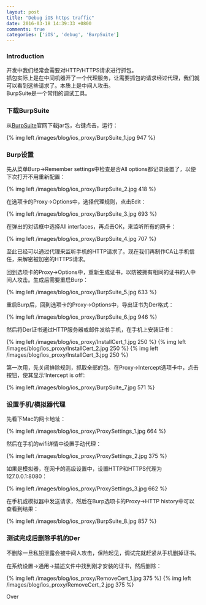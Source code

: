 ```yaml
---
layout: post
title: "Debug iOS https traffic"
date: 2016-03-18 14:39:33 +0800
comments: true
categories: ['iOS', 'debug', 'BurpSuite']
---
```


### Introduction
开发中我们经常会需要对HTTP/HTTPS请求进行抓包。  
抓包实际上是在中间机器开了一个代理服务，让需要抓包的请求经过代理，我们就可以看到这些请求了。本质上是中间人攻击。  
BurpSuite是一个常用的调试工具。  

### 下载BurpSuite
从[BurpSuite](http://portswigger.net/burp/download.html)官网下载jar包，右键点击，运行：  

{% img left /images/blog/ios_proxy/BurpSuite_1.jpg 947 %}  

<!--more-->

### Burp设置

先从菜单Burp->Remember settings中检查是否All options都记录设置了，以便下次打开不用重新配置：  

{% img left /images/blog/ios_proxy/BurpSuite_2.jpg 418 %}  

在选项卡的Proxy->Options中，选择代理规则，点击Edit：  

{% img left /images/blog/ios_proxy/BurpSuite_3.jpg 693 %}  

在弹出的对话框中选择All interfaces，再点击OK，来监听所有的网卡：  

{% img left /images/blog/ios_proxy/BurpSuite_4.jpg 707 %}  

至此已经可以通过代理来监听手机的HTTP请求了。现在我们再制作CA让手机信任，来解密被加密的HTTPS请求。  

回到选项卡的Proxy->Options中，重新生成证书，以防被拥有相同的证书的人中间人攻击。生成后需要重启Burp：  

{% img left /images/blog/ios_proxy/BurpSuite_5.jpg 633 %}  

重启Burp后，回到选项卡的Proxy->Options中，导出证书为Der格式：  

{% img left /images/blog/ios_proxy/BurpSuite_6.jpg 946 %}  

然后将Der证书通过HTTP服务器或邮件发给手机，在手机上安装证书：  

{% img left /images/blog/ios_proxy/InstallCert_1.jpg 250 %}
{% img left /images/blog/ios_proxy/InstallCert_2.jpg 250 %}
{% img left /images/blog/ios_proxy/InstallCert_3.jpg 250 %}

第一次用，先关闭排除规则，抓取全部的包。在Proxy->Intercept选项卡中，点击按钮，使其显示‘Intercept is off’:  

{% img left /images/blog/ios_proxy/BurpSuite_7.jpg 571 %}  

### 设置手机/模拟器代理

先看下Mac的网卡地址：  

{% img left /images/blog/ios_proxy/ProxySettings_1.jpg 664 %}  

然后在手机的wifi详情中设置手动代理：  

{% img left /images/blog/ios_proxy/ProxySettings_2.jpg 375 %}  

如果是模拟器，在网卡的高级设置中，设置HTTP和HTTPS代理为127.0.0.1:8080：  

{% img left /images/blog/ios_proxy/ProxySettings_3.jpg 662 %}  

在手机或模拟器中发送请求，然后在Burp选项卡的Proxy->HTTP history中可以查看到结果：  

{% img left /images/blog/ios_proxy/BurpSuite_8.jpg 857 %}  

### 测试完成后删除手机的Der

不删除一旦私钥泄露会被中间人攻击，保险起见，调试完就赶紧从手机删掉证书。  

在系统设置->通用->描述文件中找到刚才安装的证书，然后删除：  

{% img left /images/blog/ios_proxy/RemoveCert_1.jpg 375 %}
{% img left /images/blog/ios_proxy/RemoveCert_2.jpg 375 %}  


Over
